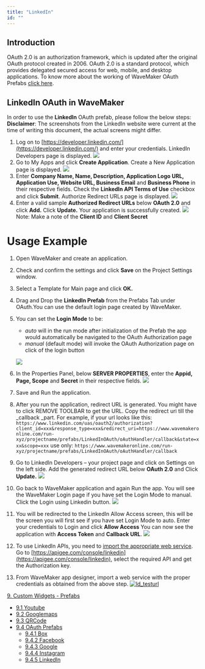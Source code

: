 ```yaml
---
title: "LinkedIn"
id: ""
---
```


## Introduction

OAuth 2.0 is an authorization framework, which is updated after the original OAuth protocol created in 2006. OAuth 2.0 is a standard protocol, which provides delegated secured access for web, mobile, and desktop applications. To know more about the working of WaveMaker OAuth Prefabs [click here](/learn/app-development/widgets/prefab/oauth-prefabs/).

## LinkedIn OAuth in WaveMaker

In order to use the **LinkedIn** OAuth prefab, please follow the below steps: **Disclaimer**: The screenshots from the LinkedIn website were current at the time of writing this document, the actual screens might differ.

1. Log on to [https://developer.linkedin.com/](https://developer.linkedin.com/) and enter your credentials. LinkedIn Developers page is displayed. [![](./assets/ld_homepage.png)](./assets/ld_homepage.png)
2. Go to My Apps and click **Create Application**. Create a New Application page is displayed. [![](./assets/ld_createapp1.png)](./assets/ld_createapp1.png)
3. Enter **Company Name, Name, Description, Application Logo URL, Application Use, Website URL, Business Email** and **Business Phone** in their respective fields. Check the **LinkedIn API Terms of Use** checkbox and click **Submit**. Authorize Redirect URLs page is displayed. [![](./assets/ld_sampleurl.png)](./assets/ld_sampleurl.png)
4. Enter a valid sample **Authorized Redirect URLs** below **OAuth 2.0** and click **Add.** Click **Update.** Your application is successfully created. [![](./assets/ld_success1..png)](./assets/ld_success1..png) Note: Make a note of the **Client ID** and **Client Secret**

# Usage Example

1. Open WaveMaker and create an application.
2. Check and confirm the settings and click **Save** on the Project Settings window.
3. Select a Template for Main page and click **OK.**
4. Drag and Drop the **LinkedIn Prefab** from the Prefabs Tab under OAuth.You can use the default login page created by WaveMaker.
5. You can set the **Login Mode** to be:
    
    - _auto_ will in the run mode after initialization of the Prefab the app would automatically be navigated to the OAuth Authorization page
    - _manual_ (default mode) will invoke the OAuth Authorization page on click of the login button
    
    [![](./assets/linkedin_design1.png)](./assets/linkedin_design1.png)
6. In the Properties Panel, below **SERVER PROPERTIES**, enter the **Appid, Page, Scope** and **Secret** in their respective fields. [![](./assets/linkedin_props1.png)](./assets/linkedin_props1.png)
7. Save and Run the application.
8. After you run the application, redirect URL is generated. You might have to click REMOVE TOOLBAR to get the URL. Copy the redirect uri till the _callback _part. For example, if your url looks like this: `https://www.linkedin.com/uas/oauth2/authorization?client_id=xxx&response_type=xxx&redirect_uri=https://www.wavemakeronline.com/run-xyz/projectname/prefabs/LinkedInOAuth/oAuthHandler/callback&state=xxx&scope=xxx` use only: `https://www.wavemakeronline.com/run-xyz/projectname/prefabs/LinkedInOAuth/oAuthHandler/callback`
9. Go to LinkedIn Developers – your project page and click on Settings on the left side. Add the generated redirect URL below **OAuth 2.0** and Click **Update.** [![](./assets/ld_Settings.png)](./assets/ld_Settings.png)
10. Go back to WaveMaker application and again Run the app. You will see the WaveMaker Login page if you have set the Login Mode to manual. Click the Login using Linkedin button. [![](./assets/linkedin_run_manual.png)](./assets/linkedin_run_manual.png)
11. You will be redirected to the LinkedIn Allow Access screen, this will be the screen you will first see if you have set Login Mode to auto. Enter your credentials to Login and click **Allow Access** You can now see the application with **Access Token** and **Callback URL**. [![](./assets/ld_run_auto.png)](./assets/ld_run_auto.png)
12. To use LinkedIn APIs, you need to [import the appropriate web service](/learn/web-services/#setup). Go to [https://apigee.com/console/linkedin](https://apigee.com/console/linkedin), select the required API and get the Authorization key.
13. From WaveMaker app designer, import a web service with the proper credentials as obtained from the above step. [![ld_testurl](./assets/ld_testurl.png)](./assets/ld_testurl.png)

[9\. Custom Widgets - Prefabs](/learn/app-development/widgets/widget-library/#prefabs)

- [9.1 Youtube](/learn/app-development/widgets/prefab/youtube/)
- [9.2 Googlemaps](/learn/app-development/widgets/prefab/googlemaps/)
- [9.3 QRCode](/learn/app-development/widgets/prefab/qrcode/)
- [9.4 OAuth Prefabs](/learn/app-development/widgets/prefab/oauth-prefabs/)
    - [9.4.1 Box](/learn/app-development/widgets/prefab/oauth-prefabs/box/)
    - [9.4.2 Facebook](/learn/app-development/widgets/prefab/oauth-prefabs/facebook/)
    - [9.4.3 Google](/learn/app-development/widgets/prefab/oauth-prefabs/google/)
    - [9.4.4 Instagram](learn/app-development/widgets/prefab/oauth-prefabs/instagram/)
    - [9.4.5 LinkedIn](#)
